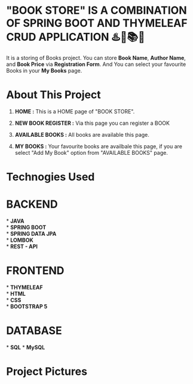 # "BOOK STORE" IS A COMBINATION OF SPRING BOOT AND THYMELEAF CRUD APPLICATION ♨️🍃📚📃
<p>It is a storing of Books project. You can store <b>Book Name</b>, <b>Author Name</b>, and <b>Book Price</b> via <b>Registration Form</b>. And You can select your favourite Books in your <b>My Books</b> page.</p>

# About This Project

1. <b>HOME :</b> This is a HOME page of "BOOK STORE". <br>

2. <b>NEW BOOK REGISTER :</b> Via this page you can register a BOOK <br>

3. <b>AVAILABLE BOOKS :</b> All books are available this page. <br>

4. <b>MY BOOKS :</b> Your favourite books are availbale this page, if you are select "Add My Book" option from "AVAILABLE BOOKS" page.

# Technogies Used
  
  <h1>BACKEND</h1>
* <b>JAVA</b> <br>
* <b>SPRING BOOT</b> <br>
* <b>SPRING DATA JPA</b> <br>
* <b>LOMBOK</b> <br>
* <b>REST - API</b> <br>
  <h1>FRONTEND</h1>
* <b>THYMELEAF</b> <br>
* <b>HTML</b> <br>
* <b>CSS</b> <br>
* <b>BOOTSTRAP 5</b>
  <h1>DATABASE</h1>
* <b>SQL</b>
* <b>MySQL</b> <br>

# Project Pictures

